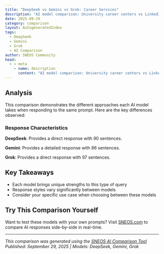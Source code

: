 ```yaml
---
title: "DeepSeek vs Gemini vs Grok: Career Services"
description: "AI model comparison: University career centers vs LinkedIn vs AI job matching - what actually works?..."
date: 2025-09-29
category: comparison
layout: AutogeneratedIndex
tags:
  - DeepSeek
  - Gemini
  - Grok
  - AI Comparison
author: SNEOS Community
head:
  - - meta
    - name: description
      content: "AI model comparison: University career centers vs LinkedIn vs AI job matching - what actually works?..."
---
```


<ChatComparison
  title="DeepSeek vs Gemini vs Grok: Career Services"
  prompt="University career centers vs LinkedIn vs AI job matching - what actually works?"
  :responses='{
    "DeepSeek": "Of course. This is a fantastic question that gets to the heart of the modern job search. The short answer is: **they all work, but for different purposes and at different stages of your career.**\n\nThink of them as a set of tools in a toolbox, not as competing options. A hammer is great for nails, but useless for a screw. Here\u2019s a detailed breakdown of what each one does best and where they fall short.\n\n---\n\n### 1. University Career Centers: The Foundation \u0026 Human Touch\n\n**What Actually Works:**\n\n* **Resume \u0026 Cover Letter Reviews:** This is often their strongest, most underutilized service. They know the language and formats that recruiters in specific industries expect for entry-level roles.\n* **Mock Interviews:** Invaluable. Practicing with a real person who can give nuanced feedback on your body language, tone, and answer structure is something AI cannot replicate.\n* **Career Counseling \u0026 Self-Assessment:** Helping undecided students figure out *what* they want to do through personality tests, skills assessments, and one-on-one conversations.\n* **Exclusive Access to On-Campus Recruiting \u0026 Career Fairs:** Many top companies have direct pipelines with specific universities. These jobs are often not advertised widely on LinkedIn. This is the career center\u0027s \u0022killer app.\u0022\n* **Alumni Networking:** They can connect you with graduates who are often eager to help fellow alumni. This is a warm introduction you can\u0027t get anywhere else.\n\n**Where They Fall Short:**\n\n* **Resources can be stretched thin,** especially at large public universities. You might get a 15-minute appointment, not hours of dedicated coaching.\n* **Focus is heavily on entry-level roles.** Their effectiveness for mid-career pivots or executive-level searches is limited.\n* **Industry knowledge can sometimes be generic** and not as cutting-edge as a specialist recruiter on LinkedIn.\n\n**Bottom Line:** **Non-negotiable for students and recent graduates.** It\u0027s your best bet for landing that crucial first internship or job. For experienced professionals, its utility drops off significantly.\n\n---\n\n### 2. LinkedIn: The Networking \u0026 Proactive Search Engine\n\n**What Actually Works:**\n\n* **Networking (The #1 Use Case):** LinkedIn is fundamentally a networking platform. The \u0022weak ties\u0022 (friends of friends, alumni you don\u0027t know) are often the source of unexpected job leads. A message like, \u0022I saw your role at Company X and am fascinated by your work on Y...\u0022 is powerful.\n* **The \u0022Open to Work\u0022 Signal:** This directly tells recruiters who are actively searching the platform that you are available. It\u0027s low-effort and high-visibility.\n* **Advanced Search \u0026 Company Research:** You can find people with your major at your dream company, see who works in a specific department, and research a company\u0027s culture before an interview.\n* **Personal Branding:** Your profile is your living resume. A well-crafted profile that uses keywords from your target industry will be found by recruiters.\n* **Job Postings (The Application Black Hole):** While LinkedIn has millions of job postings, applying here is often the least effective way to use the platform. You are one of hundreds of applicants. The key is to use the posting to find a recruiter or hiring manager *at that company* and network your way in.\n\n**Where It Falls Short:**\n\n* **It\u0027s a \u0022Spray and Pray\u0022 Platform for Applications.** Applying directly to a posted job has a very low success rate due to high volume.\n* **It Can Be a \u0022Comparison Trap.\u0022** It\u0027s easy to get discouraged seeing others\u0027 curated highlight reels.\n* **Networking can feel transactional and slimy** if not done authentically.\n\n**Bottom Line:** **Essential for everyone from student to CEO, but primarily as a networking and research tool, not just an application portal.** Your success is directly proportional to your proactive effort in building relationships.\n\n---\n\n### 3. AI Job Matching: The Data-Driven Suggestion Engine\n\n**What Actually Works:**\n\n* **Efficiency \u0026 Scale:** AI can scan thousands of jobs in seconds and surface ones you\u0027d never find through manual search, based on a deep analysis of your skills and profile (e.g., platforms like **Huntr**, **Teal**, or features within LinkedIn).\n* **Skill Gap Analysis:** Some AI tools analyze job descriptions and compare them to your resume, showing you exactly what skills you\u0027re missing. This is incredibly powerful for targeted upskilling.\n* **Automating the Grunt Work:** AI can help tailor your resume for each application, write initial outreach messages, and track your applications.\n* **Matching on Potential, Not Just Pedigree:** Advanced AI can find non-obvious matches based on skills and project experience, which can help break down traditional barriers.\n\n**Where It Falls Short:**\n\n* **The \u0022Black Box\u0022 Problem:** You often don\u0027t know *why* the AI matched you with a job. It lacks the human context of company culture, team fit, and career trajectory.\n* **Keyword Gaming:** Both applicants and companies can optimize for keywords, leading to poor-quality matches. You might be a perfect \u0022keyword match\u0022 but a terrible \u0022culture fit.\u0022\n* **It Can\u0027t Build Relationships:** AI can\u0027t replicate the trust and rapport built through a conversation with a career counselor or a connection on LinkedIn. It can\u0027t give you a referral.\n* **Still Evolving:** The technology is new, and the algorithms are not perfect. A human still needs to vet the final matches.\n\n**Bottom Line:** **A powerful efficiency tool for the active job seeker, best used in the research and application phase.** It saves you time but cannot replace the human elements of networking and interview preparation.\n\n---\n\n### The Verdict: What Actually Works?\n\nThe most effective job search strategy is a **layered approach** that uses all three in concert.\n\n**The Ideal Workflow for a Job Seeker:**\n\n1.  **Foundation (Career Center):** Start here. Get your resume and interview skills polished. Use their counseling to clarify your goals. Tap into their exclusive on-campus recruiting.\n\n2.  **Research \u0026 Matching (AI \u002B LinkedIn):**\n    * Use an **AI tool** to rapidly identify a target list of companies and roles that match your skills. Use its gap analysis to improve your resume.\n    * Use **LinkedIn** to research those companies. Find the hiring managers, recruiters, and team members at those specific target companies.\n\n3.  **Outreach \u0026 Networking (LinkedIn):** This is the critical, human step. Proactively but authentically connect with the people you found in your research. Don\u0027t just ask for a job; ask for advice or insights. This turns a cold application into a warm introduction.\n\n4.  **Application \u0026 Follow-up (All Three):**\n    * Apply through the official channel (often LinkedIn or a company website).\n    * Use your **career center** to practice for the specific interview.\n    * Use your **LinkedIn network** to potentially get a referral *after* you\u0027ve applied.\n    * Use your **AI tracker** to manage the process.\n\n**Final Answer:** Nothing works in a vacuum. The **Career Center** gives you the foundation and access, **LinkedIn** gives you the network and visibility, and **AI** gives you the efficiency and data. The job seeker who synergistically uses all three will have a significant advantage over the one who relies on just one.",
    "Gemini": "Okay, let\u0027s break down the effectiveness of University Career Centers, LinkedIn, and AI Job Matching platforms, comparing their strengths, weaknesses, and who they\u0027re best suited for.\n\n**1. University Career Centers**\n\n*   **What they Offer:**\n    *   **Personalized Guidance:** Career counselors can provide individual advice on resume writing, interview skills, career exploration, and navigating the job market.\n    *   **On-Campus Recruiting:** Many companies, especially those seeking entry-level talent, actively recruit at universities, holding information sessions, career fairs, and on-campus interviews.\n    *   **Networking Opportunities:** Career centers often host networking events, workshops, and alumni connections to help students build their professional network.\n    *   **Resume/Cover Letter Review:** They offer feedback and guidance on crafting effective application materials.\n    *   **Mock Interviews:** Practice makes perfect! They can simulate real interview scenarios.\n    *   **Internship/Job Boards:** Focused job postings from companies specifically looking to hire students and recent grads.\n    *   **Career Assessments:** Help students identify their interests, skills, and values to explore potential career paths.\n\n*   **Strengths:**\n    *   **Targeted Support for Students:**  Designed specifically for the needs of students and recent graduates.\n    *   **Relationships with Employers:** Often have established connections with companies that regularly hire from the university.\n    *   **Personalized Attention:**  The one-on-one counseling can be invaluable, especially for students unsure of their career path.\n    *   **Convenient Access:** Readily available on campus, making it easy for students to access resources.\n    *   **Alumni Network:** Access to alumni working in various industries.\n\n*   **Weaknesses:**\n    *   **Limited Scope:**  Primarily focused on entry-level positions and industries that typically recruit on campus.  May not be as helpful for experienced professionals or those seeking niche roles.\n    *   **Can Be Overwhelmed:**  During peak recruiting seasons, career centers can be very busy, making it difficult to get immediate attention.\n    *   **Varying Quality:**  The quality of services can vary depending on the university and the individual career counselors.\n    *   **May Not Cover All Industries:** Some industries may not actively recruit at all universities.\n\n*   **Who it\u0027s Best For:**\n    *   Undergraduate and graduate students\n    *   Recent graduates (within a year or two of graduation)\n    *   Students seeking internships or entry-level positions\n    *   Students who need guidance in exploring career options\n    *   Students who want to connect with employers actively recruiting on campus\n\n**2. LinkedIn**\n\n*   **What it Offers:**\n    *   **Professional Networking:** Connect with professionals in your field, build relationships, and expand your network.\n    *   **Job Search:** A vast job board with millions of listings from companies worldwide.\n    *   **Company Research:**  Learn about companies, their culture, and their employees.\n    *   **Skill Endorsements:** Validate your skills and expertise.\n    *   **Content Sharing:**  Share articles, posts, and insights related to your industry.\n    *   **Recruiter Reach:**  Recruiters actively search LinkedIn for potential candidates.\n    *   **LinkedIn Learning:** Online courses to develop new skills.\n\n*   **Strengths:**\n    *   **Massive Reach:**  Huge user base and a vast network of professionals.\n    *   **Comprehensive Job Board:**  A wide variety of job postings, from entry-level to executive positions.\n    *   **Networking Power:**  Excellent platform for building and maintaining professional connections.\n    *   **Direct Contact with Recruiters:**  Allows you to connect directly with recruiters and hiring managers.\n    *   **Industry Insights:**  Stay up-to-date on industry trends and news.\n    *   **Personal Branding:**  Opportunity to showcase your skills, experience, and thought leadership.\n\n*   **Weaknesses:**\n    *   **Can Be Overwhelming:**  The sheer volume of information and connections can be overwhelming.\n    *   **Job Application Spam:**  Easy to apply for jobs, leading to a lot of applications and less personalized attention.\n    *   **Networking Requires Effort:**  Building meaningful connections takes time and effort.  Simply having a profile isn\u0027t enough.\n    *   **Algorithm Dependent:**  Visibility and reach are affected by LinkedIn\u0027s algorithm, which can change.\n    *   **Potential for Noise:**  Can be distracting with irrelevant content and unsolicited messages.\n\n*   **Who it\u0027s Best For:**\n    *   Students and recent graduates (to build their network and search for jobs)\n    *   Experienced professionals looking for new opportunities\n    *   Professionals seeking to network and build their personal brand\n    *   Individuals who want to stay up-to-date on industry trends\n    *   Job seekers who are comfortable with a more independent and self-directed approach\n\n**3. AI Job Matching Platforms** (Examples: Eightfold.ai, Beamery, PandoLogic, SeekOut, Lensa, ZipRecruiter - some LinkedIn features also use AI)\n\n*   **What they Offer:**\n    *   **Intelligent Matching:**  Use AI and machine learning to match candidates with jobs based on skills, experience, interests, and cultural fit.\n    *   **Predictive Analytics:**  Predict which candidates are most likely to succeed in a particular role.\n    *   **Personalized Recommendations:**  Provide personalized job recommendations based on your profile and preferences.\n    *   **Resume Parsing:**  Automatically extract information from resumes to match candidates with relevant jobs.\n    *   **Candidate Sourcing:**  Actively search for candidates who meet specific criteria.\n    *   **Automated Communication:**  Automate communication with candidates throughout the hiring process.\n\n*   **Strengths:**\n    *   **Increased Efficiency:**  Automate many aspects of the job search and recruiting process.\n    *   **Improved Matching:**  Potentially more accurate matching of candidates with jobs based on skills and experience.\n    *   **Reduced Bias:**  Can potentially reduce bias in the hiring process by focusing on skills and qualifications rather than demographics (though this is a complex issue and depends on the algorithm\u0027s design).\n    *   **Wider Candidate Pool:**  Can help companies reach a wider pool of potential candidates.\n    *   **Personalized Experience:**  Can provide a more personalized job search experience for candidates.\n\n*   **Weaknesses:**\n    *   **Reliance on Data:**  The accuracy of the matching depends on the quality and completeness of the data used to train the AI.\n    *   **\u0022Black Box\u0022 Algorithms:**  The algorithms used by AI job matching platforms can be complex and opaque, making it difficult to understand how they work and why certain candidates are matched with certain jobs.\n    *   **Potential for Bias:**  If the data used to train the AI is biased, the algorithm may perpetuate those biases.\n    *   **Lack of Human Touch:**  Can feel impersonal and lack the human touch of traditional job search methods.\n    *   **Limited Context:**  May not fully capture the nuances of a job or a candidate\u0027s skills and experience.\n    *   **Data Privacy Concerns:**  Collecting and using large amounts of personal data raises privacy concerns.\n\n*   **Who it\u0027s Best For:**\n    *   Job seekers who want to save time and effort in their job search\n    *   Candidates with well-defined skills and experience\n    *   Companies that want to improve the efficiency and effectiveness of their recruiting process\n    *   Individuals who are comfortable with a technology-driven approach to job searching\n\n**Which Actually Works?  It Depends!  A Combined Approach is Best**\n\n*   **For Students/Recent Grads:** Start with your University Career Center. They are tailored to your needs. Then use LinkedIn to network and expand your search.  Explore AI-driven platforms to see if you can find some hidden gems.\n*   **For Experienced Professionals:** LinkedIn is essential.  Explore AI platforms to see what they suggest.  Network aggressively.  Consider industry-specific job boards.  If you\u0027re targeting a specific company, look at their careers page directly.\n*   **For Niche/Specialized Roles:** All approaches can be helpful, but focusing on industry-specific job boards, networking within your field, and using AI-driven platforms to identify companies that might be a good fit is often most effective.\n\n**Key Takeaways:**\n\n*   **No single approach is perfect.** The best strategy is to use a combination of resources.\n*   **Personalization is important.** Tailor your resume, cover letter, and networking efforts to each specific job and company.\n*   **Networking is crucial.**  Building relationships is often the key to unlocking new opportunities.\n*   **Be proactive.** Don\u0027t just rely on job boards and online applications.  Reach out to recruiters and hiring managers directly.\n*   **Stay informed.** Keep up-to-date on industry trends and the latest job search strategies.\n*   **Be patient.** The job search process can take time and effort. Don\u0027t get discouraged if you don\u0027t find the perfect job right away.\n\nGood luck with your job search!\n",
    "Grok": "When it comes to finding a job or building a career, university career centers, LinkedIn, and AI job-matching tools each have their strengths and weaknesses. Their effectiveness depends on your career stage, industry, goals, and how you use them. Let\u2019s break it down based on real data, user experiences, and practical considerations, then compare what actually works.\n\n---\n\n### **1. University Career Centers**\n**What They Offer:**\n- Personalized career counseling, resume reviews, and interview prep.\n- Access to job fairs, on-campus recruiting, and exclusive internships or entry-level roles with partnered employers.\n- Networking opportunities through alumni events or mentorship programs.\n- Often tailored to students or recent grads, with a focus on transitioning from academia to the workforce.\n\n**Strengths:**\n- **Targeted Support:** Career centers are designed for students and recent grads, often with industry-specific guidance (e.g., engineering, business, arts).\n- **Direct Employer Connections:** Many universities have relationships with local or national employers who recruit directly through career fairs or campus events.\n- **Free Services:** Most services are included in tuition or available at no additional cost.\n- **Data Point:** According to the National Association of Colleges and Employers (NACE), about 60% of 2022 graduates who used career center services reported securing internships or jobs through those resources.\n\n**Weaknesses:**\n- **Limited Scope:** Primarily useful for entry-level roles or internships; less effective for mid-career or non-traditional paths.\n- **Quality Varies:** Not all universities have well-funded or proactive career centers\u2014some may lack updated resources or strong employer networks.\n- **Geographic Focus:** Opportunities are often local or regional, which may not suit those looking for remote or international roles.\n\n**Who It Works For:**\n- Current students or recent graduates seeking internships, entry-level jobs, or guidance on career basics.\n- Those in programs with strong industry ties (e.g., tech at MIT, finance at Wharton).\n\n---\n\n### **2. LinkedIn**\n**What It Offers:**\n- A massive professional networking platform with over 1 billion users worldwide (as of 2023).\n- Job search tools, company profiles, and direct application options for millions of roles across industries.\n- Networking through connections, groups, and content sharing (e.g., posting about your skills or engaging with recruiters).\n- Premium features (e.g., LinkedIn Learning, InMail) for deeper insights and outreach.\n\n**Strengths:**\n- **Scale and Reach:** Access to global opportunities, from entry-level to executive roles, across virtually every industry.\n- **Networking Power:** Recruiters actively use LinkedIn to source candidates\u201470% of jobs are filled through networking, per a 2021 LinkedIn survey.\n- **Personal Branding:** Your profile acts as a digital resume, and consistent activity (posting, commenting) can increase visibility.\n- **Data Point:** LinkedIn reports that users who engage with content or apply to jobs through the platform are 2x more likely to hear back from recruiters.\n\n**Weaknesses:**\n- **Overwhelm and Noise:** With millions of users and listings, standing out is tough unless your profile is optimized and you\u2019re proactive.\n- **Time-Intensive:** Building connections, messaging recruiters, and maintaining an active presence requires consistent effort.\n- **Premium Costs:** Some useful features (like seeing who viewed your profile or sending InMail) are behind a paywall ($30\u2013$120/month).\n- **Spam and Scams:** Not all job postings or messages from \u201Crecruiters\u201D are legitimate.\n\n**Who It Works For:**\n- Professionals at any career stage who are willing to invest time in networking and profile optimization.\n- Those in industries with heavy LinkedIn presence (e.g., tech, marketing, finance, sales).\n\n---\n\n### **3. AI Job-Matching Tools**\n**What They Offer:**\n- Platforms like Hired, Triplebyte, or general tools like Indeed\u2019s AI recommendations use algorithms to match your skills, experience, and preferences with job openings.\n- Often integrate with resume analysis to suggest roles or highlight gaps in your application.\n- Some (e.g., ChatGPT or specialized career AIs) can help with resume writing, cover letters, or interview prep.\n\n**Strengths:**\n- **Efficiency:** AI can sift through thousands of listings to find tailored matches, saving time compared to manual searches.\n- **Personalization:** Matches are often based on your skills, experience, or even career aspirations if the platform allows detailed input.\n- **Accessibility:** Many tools are free or low-cost and available 24/7 (unlike career centers with limited hours).\n- **Data Point:** A 2023 study by Jobscan found that 85% of job seekers using AI tools reported faster application processes, with 30% landing interviews within a week.\n\n**Weaknesses:**\n- **Imperfect Matching:** Algorithms can misinterpret skills or suggest irrelevant roles if your resume or profile isn\u2019t optimized for keywords.\n- **Lack of Human Touch:** No personal guidance or networking\u2014AI can\u2019t replicate a career counselor\u2019s advice or a LinkedIn connection\u2019s referral.\n- **Data Privacy:** Sharing personal info with AI platforms can raise concerns if their security isn\u2019t robust.\n- **Limited Scope:** Some tools are niche (e.g., Hired focuses on tech) and may not serve all industries or experience levels.\n\n**Who It Works For:**\n- Tech-savvy job seekers who want to streamline applications and explore a high volume of opportunities.\n- Those in fields where skills-based matching is clear-cut (e.g., software development, data science).\n\n---\n\n### **Head-to-Head Comparison: What Actually Works?**\n| **Criteria**            | **University Career Centers** | **LinkedIn**             | **AI Job Matching**       |\n|-------------------------|-------------------------------|--------------------------|---------------------------|\n| **Best for Career Stage**| Students/Recent Grads        | All Stages              | Early to Mid-Career       |\n| **Networking Power**    | Moderate (Alumni/Events)     | High (Global Reach)     | Low (No Human Element)    |\n| **Personalization**     | High (1:1 Counseling)        | Moderate (Profile-Based)| High (Algorithm-Based)    |\n| **Time Investment**     | Moderate (Appointments)      | High (Active Engagement)| Low (Automated)           |\n| **Cost**                | Free (Usually)               | Free/Premium ($30\u002B)     | Free/Low Cost (Often)     |\n| **Effectiveness**       | 60% success via NACE         | 70% jobs via networking | 30% interview rate (Jobscan) |\n\n---\n\n### **What Actually Works? Key Takeaways**\n1. **No Single Winner\u2014Use a Hybrid Approach:**\n   - **Early Career (Students/Grads):** Start with your university career center for personalized support and internships. Supplement with LinkedIn to build a profile and connect with alumni.\n   - **Mid-Career or Industry Switchers:** Lean on LinkedIn for networking and visibility. Use AI tools to explore roles and apply at scale.\n   - **Specialized Fields (e.g., Tech):** AI job-matching tools like Hired can be a game-changer alongside LinkedIn for recruiter outreach.\n\n2. **Networking Beats Algorithms:**\n   - Data consistently shows (e.g., LinkedIn\u2019s 70% stat) that most jobs come through connections, not cold applications. LinkedIn or career center events often outperform AI tools in this regard because they facilitate human interaction.\n\n3. **Effort Matters More Than the Tool:**\n   - A career center won\u2019t help if you skip job fairs. LinkedIn fails without an optimized profile or active engagement. AI tools flop if your resume doesn\u2019t match their algorithms. Success depends on how much you tailor and hustle.\n\n4. **Industry and Location Context:**\n   - Career centers work best for local or campus-recruited roles. LinkedIn shines for remote or global opportunities. AI tools are great for skills-driven industries but less so for creative or nuanced fields.\n\n---\n\n### **Practical Recommendation**\n- **Step 1:** If you\u2019re a student/recent grad, max out your university career center for free resources, events, and internships.\n- **Step 2:** Build a strong LinkedIn profile regardless of stage\u2014optimize it with keywords, connect with recruiters, and post regularly. This is your long-term networking hub.\n- **Step 3:** Use AI tools as a time-saver for applications and to uncover hidden roles, but don\u2019t rely on them for strategy or connections.\n- **Step 4:** Track outcomes. If a tool isn\u2019t yielding interviews after a month, pivot\u2014whether it\u2019s revamping your LinkedIn approach or seeking career center feedback.\n\nEach has its place, but LinkedIn often delivers the most consistent results across career stages due to its networking power\u2014if you put in the work. AI is a strong supplement for efficiency, and career centers are a goldmine for beginners. Combine them based on your needs, and don\u2019t expect any single platform to do the heavy lifting for you. What\u2019s your current career stage or goal? I can tailor advice further if you share more."
  }'
  published-date="16:28"
/>

## Analysis

This comparison demonstrates the different approaches each AI model takes when responding to the same prompt. Here are the key differences observed:

### Response Characteristics

**DeepSeek**: Provides a direct response with 90 sentences. 

**Gemini**: Provides a detailed response with 86 sentences. 

**Grok**: Provides a direct response with 97 sentences. 

## Key Takeaways

- Each model brings unique strengths to this type of query
- Response styles vary significantly between models
- Consider your specific use case when choosing between these models

## Try This Comparison Yourself

Want to test these models with your own prompts? Visit [SNEOS.com](https://sneos.com) to compare AI responses side-by-side in real-time.

---

*This comparison was generated using the [SNEOS AI Comparison Tool](https://sneos.com)*
*Published: September 29, 2025 | Models: DeepSeek, Gemini, Grok*
